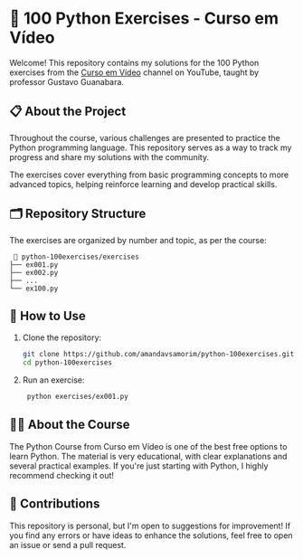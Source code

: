 # 🐍 100 Python Exercises - Curso em Vídeo

Welcome! This repository contains my solutions for the 100 Python exercises from the [Curso em Vídeo](https://www.youtube.com/c/CursoemV%C3%ADdeo) channel on YouTube, taught by professor Gustavo Guanabara. 

## 📋 About the Project 

Throughout the course, various challenges are presented to practice the Python programming language. This repository serves as a way to track my progress and share my solutions with the community.

The exercises cover everything from basic programming concepts to more advanced topics, helping reinforce learning and develop practical skills.

## 🗂 Repository Structure 

The exercises are organized by number and topic, as per the course:  
 
     📂 python-100exercises/exercises
    ├── ex001.py 
    ├── ex002.py
    ├── ...
    └── ex100.py

## 🚀 How to Use  

1. Clone the repository:
   ```bash
   git clone https://github.com/amandavsamorim/python-100exercises.git
   cd python-100exercises

2. Run an exercise:
   ```bash
    python exercises/ex001.py

## 🧑‍🎓 About the Course

The Python Course from Curso em Vídeo is one of the best free options to learn Python. The material is very educational, with clear explanations and several practical examples.
If you're just starting with Python, I highly recommend checking it out!

## 🤝 Contributions
This repository is personal, but I'm open to suggestions for improvement! If you find any errors or have ideas to enhance the solutions, feel free to open an issue or send a pull request.
